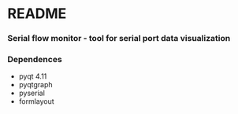 # README #

### Serial flow monitor - tool for serial port data visualization ###

### Dependences ###

- pyqt 4.11
- pyqtgraph
- pyserial
- formlayout

